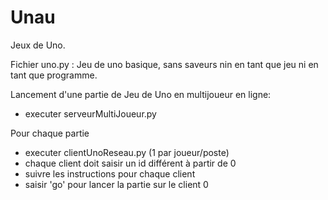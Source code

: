 # Unau
Jeux de Uno.

Fichier uno.py : 
  Jeu de uno basique, sans saveurs nin en tant que jeu ni en tant que programme.
  
Lancement d'une partie de Jeu de Uno en multijoueur en ligne:
  - executer serveurMultiJoueur.py

Pour chaque partie  
  - executer clientUnoReseau.py (1 par joueur/poste)
  - chaque client doit saisir un id différent à partir de 0
  - suivre les instructions pour chaque client
  - saisir 'go' pour lancer la partie sur le client 0

